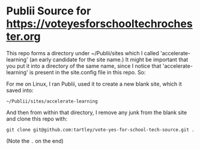 # Publii Source for https://voteyesforschooltechrochester.org

This repo forms a directory under ~/Publii/sites which I called
'accelerate-learning' (an early candidate for the site name.)
It might be important that you put it into a directory of the same
name, since I notice that 'accelerate-learning' is present in the
site.config file in this repo. So:

For me on Linux, I ran Publii, used it to create a new blank site,
which it saved into:

    ~/Publii/sites/accelerate-learning

And then from within that directory, I remove any junk from the blank
site and clone this repo with:

    git clone git@github.com:tartley/vote-yes-for-school-tech-source.git .

(Note the `.` on the end)
